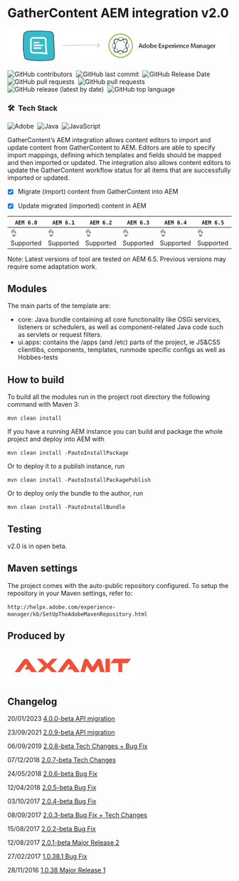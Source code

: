 # GatherContent AEM integration v2.0
[![Image of Integration](https://github.com/AntoniBertel/GatherContentAssets/blob/master/GC-AEM.png)](https://gathercontent.com/)

<img alt="GitHub contributors" src="https://img.shields.io/github/contributors/axamit/gathercontent-aem-integration">&nbsp;
<img alt="GitHub last commit" src="https://img.shields.io/github/last-commit/axamit/gathercontent-aem-integration">&nbsp;
<img alt="GitHub Release Date" src="https://img.shields.io/github/release-date/axamit/gathercontent-aem-integration">&nbsp;
<img alt="GitHub pull requests" src="https://img.shields.io/github/issues-pr/axamit/gathercontent-aem-integration">&nbsp;
<img alt="GitHub pull requests" src="https://img.shields.io/github/issues-pr-raw/axamit/gathercontent-aem-integration">&nbsp;
<img alt="GitHub release (latest by date)" src="https://img.shields.io/github/downloads/axamit/gathercontent-aem-integration/latest/total">&nbsp;
<img alt="GitHub top language" src="https://img.shields.io/github/languages/top/axamit/gathercontent-aem-integration">&nbsp;

### 🛠 &nbsp;Tech Stack

![Adobe](https://img.shields.io/badge/adobe-%23FF0000.svg?style=for-the-badge&logo=adobe&logoColor=white)&nbsp;
![Java](https://img.shields.io/badge/java-%23ED8B00.svg?style=for-the-badge&logo=java&logoColor=white)&nbsp;
![JavaScript](https://img.shields.io/badge/-JavaScript-05122A?style=flat&logo=javascript)&nbsp;

GatherContent’s AEM integration allows content editors to import and update content from GatherContent to AEM. Editors are able to specify import mappings, defining which templates and fields should be mapped and then imported or updated. The integration also allows content editors to update the GatherContent workflow status for all items that are successfully imported or updated.

- [x] Migrate (import) content from GatherContent into AEM
- [x] Update migrated (imported) content in AEM


|  **`AEM 6.0`**   |  **`AEM 6.1`** | **`AEM 6.2`** | **`AEM 6.3`** | **`AEM 6.4`** | **`AEM 6.5`** |
|-------------------|----------------------|------------------|------------------|------------------|------------------|
|:ok_hand: Supported |:ok_hand: Supported |:ok_hand: Supported |:ok_hand: Supported |:ok_hand: Supported |:ok_hand: Supported |
Note: Latest versions of tool are tested on AEM 6.5. Previous versions may require some adaptation work.

## Modules

The main parts of the template are:

* core: Java bundle containing all core functionality like OSGi services, listeners or schedulers, as well as component-related Java code such as servlets or request filters.
* ui.apps: contains the /apps (and /etc) parts of the project, ie JS&CSS clientlibs, components, templates, runmode specific configs as well as Hobbes-tests

## How to build

To build all the modules run in the project root directory the following command with Maven 3:

    mvn clean install

If you have a running AEM instance you can build and package the whole project and deploy into AEM with  

    mvn clean install -PautoInstallPackage
    
Or to deploy it to a publish instance, run

    mvn clean install -PautoInstallPackagePublish
    
Or to deploy only the bundle to the author, run

    mvn clean install -PautoInstallBundle

## Testing

v2.0 is in open beta.

## Maven settings

The project comes with the auto-public repository configured. To setup the repository in your Maven settings, refer to:

    http://helpx.adobe.com/experience-manager/kb/SetUpTheAdobeMavenRepository.html
    
## Produced by
[![Axamit](https://github.com/AntoniBertel/GatherContentAssets/blob/master/Axamit.png)](https://axamit.com/)

## Changelog
20/01/2023 [4.0.0-beta API migration](https://github.com/axamit/gathercontent-aem-integration/releases/tag/4.0.0-beta "Package attached")

23/09/2021 [2.0.9-beta API migration](https://github.com/axamit/gathercontent-aem-integration/releases/tag/2.0.9-beta "Package attached")

06/09/2019 [2.0.8-beta Tech Changes + Bug Fix](https://github.com/axamit/gathercontent-aem-integration/releases/tag/2.0.8-beta "Package attached")

07/12/2018 [2.0.7-beta Tech Changes](https://github.com/axamit/gathercontent-aem-integration/releases/tag/2.0.7-beta "Package attached")

24/05/2018 [2.0.6-beta Bug Fix](https://github.com/axamit/gathercontent-aem-integration/releases/tag/2.0.6-beta "Package attached")

12/04/2018 [2.0.5-beta Bug Fix](https://github.com/axamit/gathercontent-aem-integration/releases/tag/2.0.5-beta "Package attached")

03/10/2017 [2.0.4-beta Bug Fix](https://github.com/axamit/gathercontent-aem-integration/releases/tag/2.0.4-beta "Package attached")

08/09/2017 [2.0.3-beta Bug Fix + Tech Changes](https://github.com/axamit/gathercontent-aem-integration/releases/tag/2.0.3-beta "Package attached")

15/08/2017 [2.0.2-beta Bug Fix](https://github.com/axamit/gathercontent-aem-integration/releases/tag/2.0.2-beta "Package attached")

12/08/2017 [2.0.1-beta Major Release 2](https://github.com/axamit/gathercontent-aem-integration/releases/tag/2.0.1-beta "Package attached")

27/02/2017 [1.0.38.1 Bug Fix](https://github.com/axamit/gathercontent-aem-integration/releases/tag/1.0.38.1 "Package attached")

28/11/2016 [1.0.38 Major Release 1](https://github.com/axamit/gathercontent-aem-integration/releases/tag/1.0.38 "Package attached")
